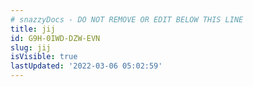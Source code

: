 ```yaml
---
# snazzyDocs - DO NOT REMOVE OR EDIT BELOW THIS LINE
title: jij
id: G9H-0IWD-DZW-EVN
slug: jij
isVisible: true
lastUpdated: '2022-03-06 05:02:59'
---
```

